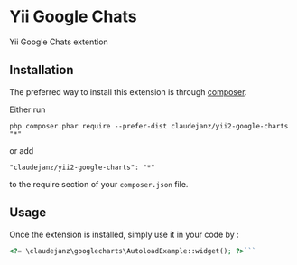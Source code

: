 Yii Google Chats
================
Yii Google Chats extention

Installation
------------

The preferred way to install this extension is through [composer](http://getcomposer.org/download/).

Either run

```
php composer.phar require --prefer-dist claudejanz/yii2-google-charts "*"
```

or add

```
"claudejanz/yii2-google-charts": "*"
```

to the require section of your `composer.json` file.


Usage
-----

Once the extension is installed, simply use it in your code by  :

```php
<?= \claudejanz\googlecharts\AutoloadExample::widget(); ?>```